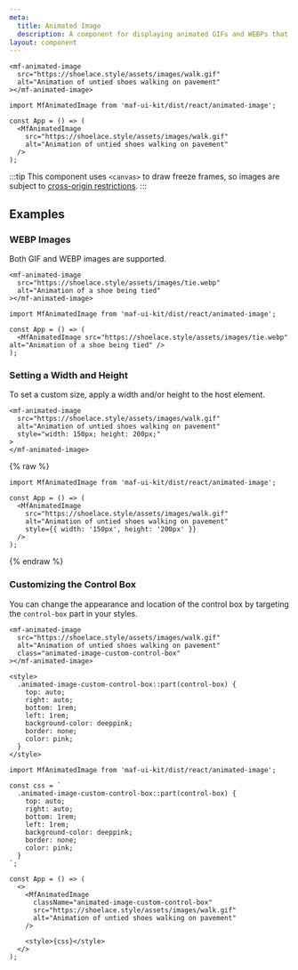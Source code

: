 ```yaml
---
meta:
  title: Animated Image
  description: A component for displaying animated GIFs and WEBPs that play and pause on interaction.
layout: component
---
```


```html:preview
<mf-animated-image
  src="https://shoelace.style/assets/images/walk.gif"
  alt="Animation of untied shoes walking on pavement"
></mf-animated-image>
```

```jsx:react
import MfAnimatedImage from 'maf-ui-kit/dist/react/animated-image';

const App = () => (
  <MfAnimatedImage
    src="https://shoelace.style/assets/images/walk.gif"
    alt="Animation of untied shoes walking on pavement"
  />
);
```

:::tip
This component uses `<canvas>` to draw freeze frames, so images are subject to [cross-origin restrictions](https://developer.mozilla.org/en-US/docs/Web/HTML/CORS_enabled_image).
:::

## Examples

### WEBP Images

Both GIF and WEBP images are supported.

```html:preview
<mf-animated-image
  src="https://shoelace.style/assets/images/tie.webp"
  alt="Animation of a shoe being tied"
></mf-animated-image>
```

```jsx:react
import MfAnimatedImage from 'maf-ui-kit/dist/react/animated-image';

const App = () => (
  <MfAnimatedImage src="https://shoelace.style/assets/images/tie.webp" alt="Animation of a shoe being tied" />
);
```

### Setting a Width and Height

To set a custom size, apply a width and/or height to the host element.

```html:preview
<mf-animated-image
  src="https://shoelace.style/assets/images/walk.gif"
  alt="Animation of untied shoes walking on pavement"
  style="width: 150px; height: 200px;"
>
</mf-animated-image>
```

{% raw %}

```jsx:react
import MfAnimatedImage from 'maf-ui-kit/dist/react/animated-image';

const App = () => (
  <MfAnimatedImage
    src="https://shoelace.style/assets/images/walk.gif"
    alt="Animation of untied shoes walking on pavement"
    style={{ width: '150px', height: '200px' }}
  />
);
```

{% endraw %}

### Customizing the Control Box

You can change the appearance and location of the control box by targeting the `control-box` part in your styles.

```html:preview
<mf-animated-image
  src="https://shoelace.style/assets/images/walk.gif"
  alt="Animation of untied shoes walking on pavement"
  class="animated-image-custom-control-box"
></mf-animated-image>

<style>
  .animated-image-custom-control-box::part(control-box) {
    top: auto;
    right: auto;
    bottom: 1rem;
    left: 1rem;
    background-color: deeppink;
    border: none;
    color: pink;
  }
</style>
```

```jsx:react
import MfAnimatedImage from 'maf-ui-kit/dist/react/animated-image';

const css = `
  .animated-image-custom-control-box::part(control-box) {
    top: auto;
    right: auto;
    bottom: 1rem;
    left: 1rem;
    background-color: deeppink;
    border: none;
    color: pink;
  }
`;

const App = () => (
  <>
    <MfAnimatedImage
      className="animated-image-custom-control-box"
      src="https://shoelace.style/assets/images/walk.gif"
      alt="Animation of untied shoes walking on pavement"
    />

    <style>{css}</style>
  </>
);
```
